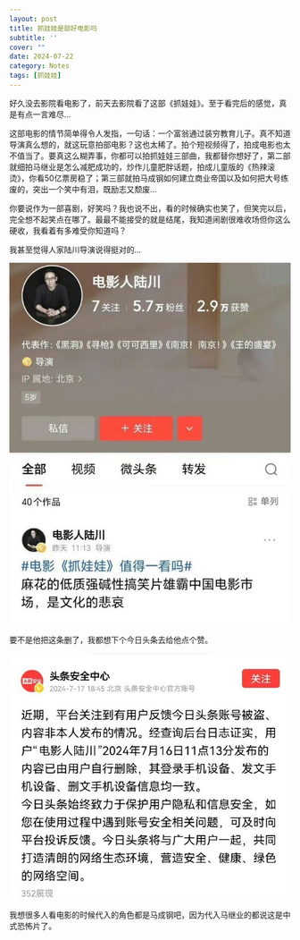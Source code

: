 ```yaml
---
layout: post
title: 抓娃娃是部好电影吗
subtitle: ''
cover: ""
date: 2024-07-22
category: Notes
tags: [抓娃娃]
---
```

好久没去影院看电影了，前天去影院看了这部《抓娃娃》。至于看完后的感觉，真是有点一言难尽...

这部电影的情节简单得令人发指，一句话：一个富翁通过装穷教育儿子。真不知道导演真么想的，就这玩意拍部电影？这也太稀了。拍个短视频得了，拍成电影也太不值当了。要真这么糊弄事，你都可以拍抓娃娃三部曲，我都替你想好了，第二部就细拍马继业是怎么减肥成功的，炒作儿童肥胖话题，拍成儿童版的《热辣滚烫》，你看50亿票房稳了；第三部就拍马成钢如何建立商业帝国以及如何把大号练废的，突出一个笑中有泪，既励志又颓废...

你要说作为一部喜剧，好笑吗？我也说不出，看的时候确实也笑了，但笑完以后，完全想不起笑点在哪了。最最不能接受的就是结尾，我知道闹剧很难收场但你这么硬收，我看着有多难受你知道吗？

我甚至觉得人家陆川导演说得挺对的...

![](/assets/images/20240722/lc.jpg)

要不是他把这条删了，我都想下个今日头条去给他点个赞。

![](/assets/images/20240722/tt.jpg)

我想很多人看电影的时候代入的角色都是马成钢吧，因为代入马继业的都说这是中式恐怖片了。


